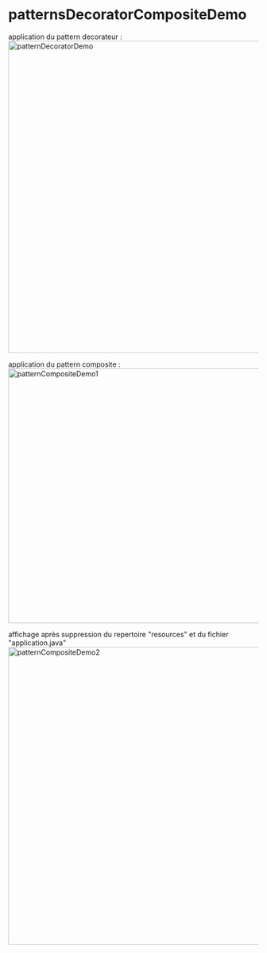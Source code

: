 # patternsDecoratorCompositeDemo

application du pattern decorateur : 
<img width="628" alt="patternDecoratorDemo" src="https://github.com/Omayma-AMINE/patternsDecoratorCompositeDemo/assets/120322813/f43e2558-0b36-4864-870f-6c1aab83b13a">


application du pattern composite : 
<img width="512" alt="patternCompositeDemo1" src="https://github.com/Omayma-AMINE/patternsDecoratorCompositeDemo/assets/120322813/d7c34d87-92e9-4430-9876-47710f09ab7b">

affichage après suppression du repertoire "resources" et du fichier "application.java" 
<img width="599" alt="patternCompositeDemo2" src="https://github.com/Omayma-AMINE/patternsDecoratorCompositeDemo/assets/120322813/42515dd6-3cf8-41a4-9b69-da00683aa259">
